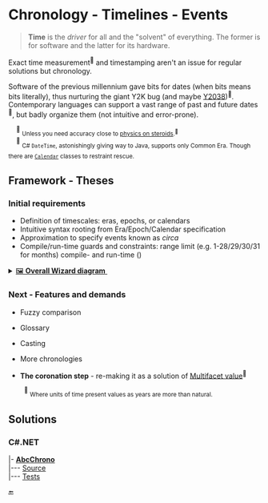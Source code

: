 # Chronology - Timelines - Events

> **Time** is the _driver_ for all and the "solvent" of everything. The former is for software and the latter for its hardware.

Exact time measurement<sup>🔬</sup> and timestamping aren't an issue for regular solutions but chronology.

Software of the previous millennium gave bits for dates (when bits means bits literally), thus nurturing the giant Y2K bug (and maybe [Y2038](https://en.wikipedia.org/wiki/Year_2038_problem))<sup>🔗</sup>.
Contemporary languages can support a vast range of past and future dates<sup>📆</sup>, but badly organize them (not intuitive and error-prone).

&nbsp;&nbsp;&nbsp;&nbsp;<sup>🔬</sup> <sub>Unless you need accuracy close to [physics on steroids](https://www.nobelprize.org/prizes/physics/2023/summary/).<sup>🔗</sup></sub>\
&nbsp;&nbsp;&nbsp;&nbsp;<sup>📆</sup> <sub>C# `DateTime`, astonishingly giving way to Java, supports only Common Era. Though there are [`Calendar`](https://learn.microsoft.com/en-us/dotnet/api/system.globalization.calendar) classes to restraint rescue.</sub>

## Framework - Theses
       
### Initial requirements

+ Definition of timescales: eras, epochs, or calendars
+ Intuitive syntax rooting from Era/Epoch/Calendar specification
+ Approximation to specify events known as _circa_
+ Compile/run-time guards and constraints: range limit (e.g. 1-28/29/30/31 for months) compile- and run-time ()

<details>
  <summary><ins>🖼️&nbsp;<b>Overall Wizard diagram</b>&nbsp;</ins></summary>

  <br/><picture><img alt="Model of Chrono Wizard" src="../../../README+/_rsc/img/Chrono/AbcChrono_GenPic.jpg"></picture>

📆 Calendar selection: when applicable and optional\
📱 Absolute year calculated from selection (epoch year, century, _etc_.)\
🔄 circa, optional mark to specify delta in the input unit

\________________________________

</details>

### Next - Features and demands 

+ Fuzzy comparison
+ Glossary 
+ Casting
+ More chronologies

+ **The coronation step** - re-making it as a solution of [Multifacet value](../MultifacetVal)<sup>👑</sup>

&nbsp;&nbsp;&nbsp;&nbsp;&nbsp;&nbsp;&nbsp;&nbsp;<sup>👑</sup> <sub>Where units of time present values as years are more than natural.</sub>

## Solutions

### C#.NET

|- [**AbcChrono**](../../../src/TuttiFrutti/AbcChrono/README.md)\
|--- [Source](../../../src/TuttiFrutti/AbcChrono/)\
|--- [Tests](../../../src/TuttiFrutti/ExtensionsTests/Chrono/)

🔚
